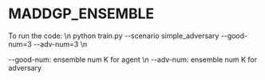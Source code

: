 # MADDGP_ENSEMBLE
To run the code: \n
python train.py --scenario simple_adversary --good-num=3 --adv-num=3 \n

--good-num: ensemble num K for agent \n
--adv-num: ensemble num K for adversary
